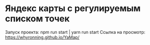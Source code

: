 # Яндекс карты с регулируемым списком точек
Запуск проекта: npm run start | yarn run start
Ссылка на просмотр: https://whyronning.github.io/YaMap/
